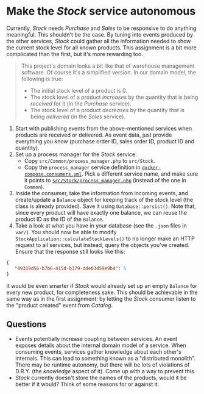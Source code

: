 # Make the *Stock* service autonomous

Currently, *Stock* needs *Purchase* and *Sales* to be responsive to do anything meaningful. This shouldn't be the case. By tuning into events produced by the other services, *Stock* could gather all the information needed to show the current stock level for all known products. This assignment is a bit more complicated than the first, but it's more rewarding too.

> This project's domain looks a bit like that of warehouse management software. Of course it's a simplified version. In our domain model, the following is true: 
>
> - The initial stock level of a product is 0.
> - The stock level of a product *increases* by the quantity that is being *received* for it (in the *Purchase* service).
> - The stock level of a product *decreases* by the quantity that is being *delivered* (in the *Sales* service).

1. Start with publishing events from the above-mentioned services when products are received or delivered. As event data, just provide everything you know (purchase order ID, sales order ID, product ID and quantity).
2. Set up a process manager for the *Stock* service:
    - Copy `src/Common/process_manager.php` to `src/Stock`.
    - Copy the `process_manager` service definition in [`docker-compose.consumers.yml`](../docker-compose.consumers.yml). Pick a different service name, and make sure it points to [`src/Stock/process_manager.php`](../src/Stock/process_manager.php) (instead of the one in `Common`).
3. Inside the consumer, take the information from incoming events, and create/update a `Balance` object for keeping track of the stock level (the class is already provided). Save it using `Database::persist()`. Note that, since every product will have exactly one balance, we can reuse the product ID as the ID of the `Balance`.
4. Take a look at what you have in your database (see the `.json` files in `var/`). You should now be able to modify `StockApplication::calculateStockLevels()` to no longer make an HTTP request to all services, but instead, query the objects you've created. Ensure that the response still looks like this:

```json
{
   "49319d56-b7b6-415d-b379-dde03d59e9b4": 5
}
```

It would be even smarter if *Stock* would already set up an empty `Balance` for every new product, for completeness sake. This should be achievable in the same way as in the first assignment: by letting the *Stock* consumer listen to the "product created" event from *Catalog*.

## Questions

- Events potentially increase coupling between services. An event exposes details about the internal domain model of a service. When consuming events, services gather knowledge about each other's internals. This can lead to something known as a "distributed monolith". There may be runtime autonomy, but there will be lots of violations of D.R.Y. (the *knowledge* aspect of it). Come up with a way to prevent this.
- *Stock* currently doesn't store the names of the products, would it be better if it would? Think of some reasons for or against it.
